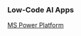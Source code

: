 
 ### Low-Code AI Apps
 
<a href="https://github.com/spusgh/SaaS_Apps/tree/main/LowCodeAIApps/Microsoft%20Power%20Platform">MS Power Platform</a>

</details>